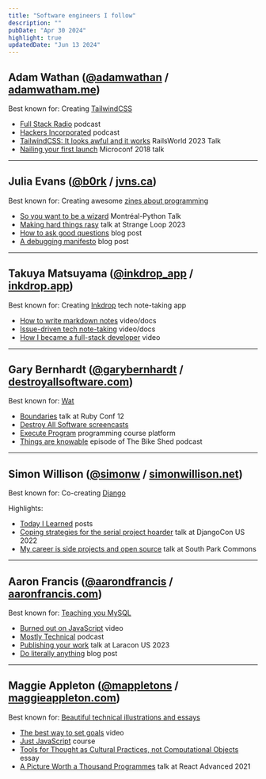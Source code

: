 ```yaml
---
title: "Software engineers I follow"
description: ""
pubDate: "Apr 30 2024"
highlight: true
updatedDate: "Jun 13 2024"
---
```


## Adam Wathan ([@adamwathan](https://twitter.com/adamwathan) / [adamwatham.me](https://adamwathan.me/))

Best known for: Creating [TailwindCSS](https://tailwindcss.com/)

- [Full Stack Radio](https://fullstackradio.com/) podcast
- [Hackers Incorporated](https://hackersincorporated.com/) podcast
- [TailwindCSS: It looks awful and it works](https://www.youtube.com/watch?v=TNXM4bqGqek) RailsWorld 2023 Talk
- [Nailing your first launch](https://www.youtube.com/watch?v=ajrDxZRpP9M) Microconf 2018 talk

---

## Julia Evans ([@b0rk](https://twitter.com/b0rk) / [jvns.ca](https://jvns.ca/))

Best known for: Creating awesome [zines about programming](https://wizardzines.com/)

- [So you want to be a wizard](https://www.youtube.com/watch?v=zUihajla2SE) Montréal-Python Talk
- [Making hard things rasy](https://www.youtube.com/watch?v=30YWsGDr8mA) talk at Strange Loop 2023
- [How to ask good questions](https://jvns.ca/blog/good-questions/) blog post
- [A debugging manifesto](https://jvns.ca/blog/2022/12/08/a-debugging-manifesto/) blog post

---

## Takuya Matsuyama ([@inkdrop_app](https://twitter.com/inkdrop_app) / [inkdrop.app](https://www.inkdrop.app/))

Best known for: Creating [Inkdrop](https://www.inkdrop.app/) tech note-taking app

- [How to write markdown notes](https://docs.inkdrop.app/start-guide/how-to-write-markdown-notes) video/docs
- [Issue-driven tech note-taking](https://docs.inkdrop.app/start-guide/issue-driven-note-taking) video/docs
- [How I became a full-stack developer](https://www.youtube.com/watch?v=EC-FPKmFxr4) video

---

## Gary Bernhardt ([@garybernhardt](https://twitter.com/garybernhardt) / [destroyallsoftware.com](https://www.destroyallsoftware.com))

Best known for: [Wat](https://www.destroyallsoftware.com/talks/wat)

- [Boundaries](https://www.youtube.com/watch?v=yTkzNHF6rMs) talk at Ruby Conf 12
- [Destroy All Software screencasts](https://www.destroyallsoftware.com/screencasts)
- [Execute Program](https://www.executeprogram.com/) programming course platform
- [Things are knowable](https://bikeshed.thoughtbot.com/269) episode of The Bike Shed podcast

---

## Simon Willison ([@simonw](https://twitter.com/simonw) / [simonwillison.net](https://simonwillison.net/))

Best known for: Co-creating [Django](https://www.djangoproject.com/)

Highlights:

- [Today I Learned](https://til.simonwillison.net/) posts
- [Coping strategies for the serial project hoarder](https://www.youtube.com/watch?v=GLkRK2rJGB0) talk at DjangoCon US 2022
- [My career is side projects and open source](https://www.youtube.com/watch?v=wqjye4QnWK0) talk at South Park Commons

---

## Aaron Francis ([@aarondfrancis](https://twitter.com/aarondfrancis) / [aaronfrancis.com](https://aaronfrancis.com/))

Best known for: [Teaching you MySQL](https://planetscale.com/learn/courses/mysql-for-developers/introduction/course-introduction)

- [Burned out on JavaScript](https://www.youtube.com/watch?v=zkCBSz353fc) video
- [Mostly Technical](https://mostlytechnical.com/) podcast
- [Publishing your work](https://www.youtube.com/watch?v=2YaEtaXYVtI) talk at Laracon US 2023
- [Do literally anything](https://aaronfrancis.com/2024/do-literally-anything) blog post

---

## Maggie Appleton ([@mappletons](https://x.com/Mappletons) / [maggieappleton.com](https://maggieappleton.com/))

Best known for: [Beautiful technical illustrations and essays](https://maggieappleton.com/advancedjs)

- [The best way to set goals](https://www.youtube.com/watch?v=mRd_1Bt9qrs) video
- [Just JavaScript](https://justjavascript.com/) course
- [Tools for Thought as Cultural Practices, not Computational Objects](https://maggieappleton.com/tools-for-thought) essay
- [A Picture Worth a Thousand Programmes](https://www.youtube.com/watch?v=L4SMvMfM7NI) talk at React Advanced 2021

